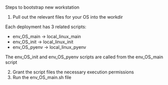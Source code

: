 Steps to bootstrap new workstation

1. Pull out the relevant files for your OS into the workdir

Each deployment has 3 related scripts:
* env_OS_main -> local_linux_main
* env_OS_init -> local_linux_init
* env_OS_pyenv -> local_linux_pyenv

The env_OS_init and env_OS_pyenv scripts are called from the env_OS_main script

2. Grant the script files the necessary execution permissions
3. Run the env_OS_main.sh file
